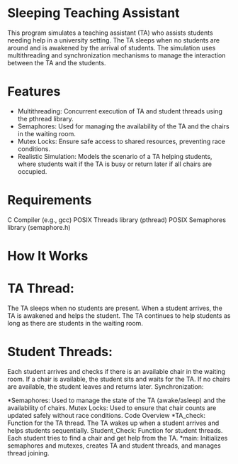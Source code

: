 # Sleeping Teaching Assistant
This program simulates a teaching assistant (TA) who assists students needing help in a university setting. The TA sleeps when no students are around and is awakened by the arrival of students. The simulation uses multithreading and synchronization mechanisms to manage the interaction between the TA and the students.

# Features
* Multithreading: Concurrent execution of TA and student threads using the pthread library.
* Semaphores: Used for managing the availability of the TA and the chairs in the waiting room.
* Mutex Locks: Ensure safe access to shared resources, preventing race conditions.
* Realistic Simulation: Models the scenario of a TA helping students, where students wait if the TA is busy or return later if all chairs are occupied.

# Requirements
C Compiler (e.g., gcc)
POSIX Threads library (pthread)
POSIX Semaphores library (semaphore.h)


# How It Works
# TA Thread:

The TA sleeps when no students are present.
When a student arrives, the TA is awakened and helps the student.
The TA continues to help students as long as there are students in the waiting room.
# Student Threads:

Each student arrives and checks if there is an available chair in the waiting room.
If a chair is available, the student sits and waits for the TA.
If no chairs are available, the student leaves and returns later.
Synchronization:

*Semaphores: Used to manage the state of the TA (awake/asleep) and the availability of chairs.
Mutex Locks: Used to ensure that chair counts are updated safely without race conditions.
Code Overview
*TA_check: Function for the TA thread. The TA wakes up when a student arrives and helps students sequentially.
Student_Check: Function for student threads. Each student tries to find a chair and get help from the TA.
*main: Initializes semaphores and mutexes, creates TA and student threads, and manages thread joining.

